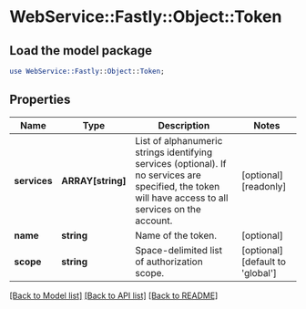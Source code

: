 # WebService::Fastly::Object::Token

## Load the model package
```perl
use WebService::Fastly::Object::Token;
```

## Properties
Name | Type | Description | Notes
------------ | ------------- | ------------- | -------------
**services** | **ARRAY[string]** | List of alphanumeric strings identifying services (optional). If no services are specified, the token will have access to all services on the account.  | [optional] [readonly] 
**name** | **string** | Name of the token. | [optional] 
**scope** | **string** | Space-delimited list of authorization scope. | [optional] [default to &#39;global&#39;]

[[Back to Model list]](../README.md#documentation-for-models) [[Back to API list]](../README.md#documentation-for-api-endpoints) [[Back to README]](../README.md)


